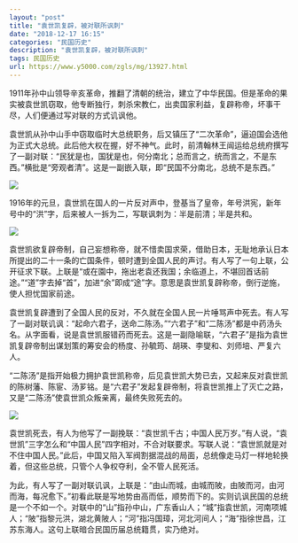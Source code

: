 ```yaml
---
layout: "post"
title: "袁世凯复辟，被对联所讽刺"
date: "2018-12-17 16:15"
categories: "民国历史"
description: "袁世凯复辟，被对联所讽刺"
tags: 民国历史
url: https://www.y5000.com/zgls/mg/13927.html
---
```






1911年孙中山领导辛亥革命，推翻了清朝的统治，建立了中华民国。但是革命的果实被袁世凯窃取，他专断独行，刺杀宋教仁，出卖国家利益，复辟称帝，坏事干尽，人们便通过写对联的方式讥讽他。

袁世凯从孙中山手中窃取临时大总统职务，后又镇压了“二次革命”，逼迫国会选他为正式大总统。此后他大权在握，好不神气。此时，前清翰林王闿运给总统府撰写了一副对联：“民犹是也，国犹是也，何分南北；总而言之，统而言之，不是东西。”横批是“旁观者清”。这是一副嵌入联，即“民国不分南北，总统不是东西。”

![](https://img.y5000.com/uploads/allimg/170217/1151292V9-0.jpg)

1916年的元旦，袁世凯在国人的一片反对声中，登基当了皇帝，年号洪宪，新年号中的“洪”字，后来被人一拆为二，写联讽刺为：半是前清；半是共和。

![](https://img.y5000.com/uploads/allimg/170217/11512aJ6-1.jpg)

袁世凯欲复辟帝制，自己妄想称帝，就不惜卖国求荣，借助日本，无耻地承认日本所提出的二十一条的亡国条件，顿时遭到全国人民的声讨。有人写了一句上联，公开征求下联。上联是“或在園中，拖出老袁还我国；余临道上，不堪回首话前途。”“道”字去掉“首”，加进“余”即成“途”字。意思是袁世凯复辟称帝，倒行逆施，使人担忧国家前途。

袁世凯复辟遭到了全国人民的反对，不久就在全国人民一片唾骂声中死去。有人写了一副对联讥讽：“起命六君子，送命二陈汤。”“六君子”和“二陈汤”都是中药汤头名。从字面看，说是袁世凯服错药而死去。这是一副隐喻联，“六君子”是指为袁世凯复辟帝制出谋划策的筹安会的杨度、孙毓筠、胡瑛、李燮和、刘师培、严复六人。

“二陈汤”是指开始极力拥护袁世凯称帝，后见袁世凯大势已去，又起来反对袁世凯的陈树藩、陈宦、汤芗铭。是“六君子”发起复辟帝制，将袁世凯推上了灭亡之路，又是“二陈汤”使袁世凯众叛亲离，最终失败死去的。

![](https://img.y5000.com/uploads/allimg/170217/8-1F21G1443N04.jpg)

袁世凯死去，有人为他写了一副挽联：“袁世凯千古；中国人民万岁。”有人说，“袁世凯”三字怎么和“中国人民”四字相对，不合对联要求。写联人说：“袁世凯就是对不住中国人民。”此后，中国又陷入军阀割据混战的局面，总统像走马灯一样地轮换着，但这些总统，只管个人争权夺利，全不管人民死活。

为此，有人写了一副对联讥讽，上联是：“由山而城，由城而陂，由陂而河，由河而海，每况愈下。”初看此联是写地势由高而低，顺势而下的。实则讥讽民国的总统是一个不如一个。对联中的“山”指孙中山，广东香山人；“城”指袁世凯，河南项城人；“陂”指黎元洪，湖北黄陂人；“河”指冯国璋，河北河间人；“海”指徐世昌，江苏东海人。这句上联暗合民国历届总统籍贯，实乃绝对。

  
